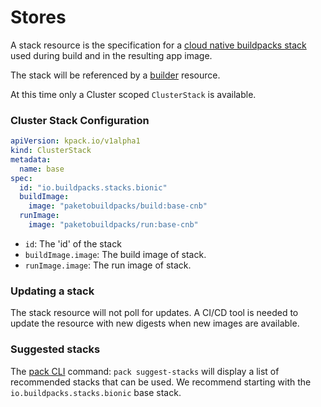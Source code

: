 # Stores

A stack resource is the specification for a [cloud native buildpacks stack](https://buildpacks.io/docs/concepts/components/stack/) used during build and in the resulting app image.
 
The stack will be referenced by a [builder](builders.md) resource. 
 
At this time only a Cluster scoped `ClusterStack` is available. 

### <a id='cluster-store'></a>Cluster Stack Configuration

```yaml
apiVersion: kpack.io/v1alpha1
kind: ClusterStack
metadata:
  name: base
spec:
  id: "io.buildpacks.stacks.bionic"
  buildImage:
    image: "paketobuildpacks/build:base-cnb"
  runImage:
    image: "paketobuildpacks/run:base-cnb"
```

* `id`:  The 'id' of the stack
* `buildImage.image`: The build image of stack.   
* `runImage.image`: The run image of stack.

### Updating a stack

The stack resource will not poll for updates. A CI/CD tool is needed to update the resource with new digests when new images are available.

### Suggested stacks

The [pack CLI](https://github.com/buildpacks/pack) command: `pack suggest-stacks` will display a list of recommended stacks that can be used. We recommend starting with the `io.buildpacks.stacks.bionic` base stack. 
  

